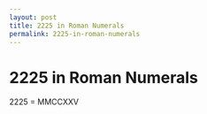 ```yaml
---
layout: post
title: 2225 in Roman Numerals
permalink: 2225-in-roman-numerals
---
```


# 2225 in Roman Numerals

2225 = MMCCXXV
